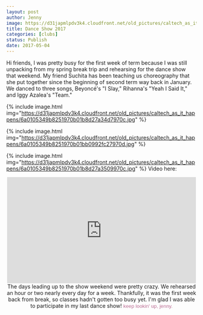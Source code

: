 ```yaml
---
layout: post
author: Jenny
image: https://d31japmlpdv3k4.cloudfront.net/old_pictures/caltech_as_it_happens/6a0105349b8251970b01bb0992fbec970d.jpg
title: Dance Show 2017
categories: [clubs]
status: Publish
date: 2017-05-04
---
```


Hi friends,
I was pretty busy for the first week of term because I was still unpacking from my spring break trip and rehearsing for the dance show that weekend. My friend Suchita has been teaching us choreography that she put together since the beginning of second term way back in January. We danced to three songs, Beyoncé's "I Slay," Rihanna's "Yeah I Said It," and Iggy Azalea's "Team."

{% include image.html img="https://d31japmlpdv3k4.cloudfront.net/old_pictures/caltech_as_it_happens/6a0105349b8251970b01b8d27a34d7970c.jpg" %}

{% include image.html img="https://d31japmlpdv3k4.cloudfront.net/old_pictures/caltech_as_it_happens/6a0105349b8251970b01bb0992fc27970d.jpg" %}

{% include image.html img="https://d31japmlpdv3k4.cloudfront.net/old_pictures/caltech_as_it_happens/6a0105349b8251970b01b8d27a3509970c.jpg" %}
Video here:
<p class="asset-video" style="text-align: center;"><iframe allowfullscreen="" frameborder="0" height="281" src="https://www.youtube.com/embed/jJfv8ZOTsuM?start=18&amp;feature=oembed" width="500"></iframe>
The days leading up to the show weekend were pretty crazy. We rehearsed an hour or two nearly every day for a week. Thankfully, it was the first week back from break, so classes hadn't gotten too busy yet. I'm glad I was able to participate in my last dance show!
<span style="font-family: arial, helvetica, sans-serif; font-size: 10pt; color: #bc6f95;">keep lookin' up,
<span style="font-family: arial, helvetica, sans-serif; font-size: 10pt; color: #bc6f95;">jenny.

